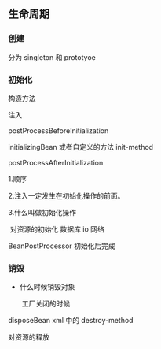 ## 生命周期
### 创建
分为 singleton 和 prototyoe

### 初始化
构造方法

注入

postProcessBeforeInitialization

initializingBean
或者自定义的方法 init-method

postProcessAfterInitialization

1.顺序 

2.注入⼀定发⽣在初始化操作的前面。

3.什么叫做初始化操作

​	对资源的初始化 数据库 io 网络



BeanPostProcessor
初始化后完成





### 销毁

- 什么时候销毁对象

  ​	工厂关闭的时候

disposeBean
xml 中的 destroy-method

对资源的释放